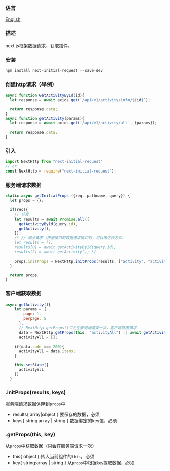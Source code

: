 ### 语言
[English](https://github.com/kszitt/next-initial-request/blob/master/README_EN.md)

### 描述
next.js框架数据请求、获取插件。  

### 安装
``` javascript
npm install next-initial-request --save-dev
```

### 创建http请求（举例）  
``` javascript
async function GetActivityById(id){
  let response = await axios.get(`/api/v1/activity/info/${id}`);

  return response.data;
}
async function getActivity(params){
  let response = await axios.get(`/api/v1/activity/all`, {params});

  return response.data;
}
```
### 引入
``` javascript
import NextHttp from "next-initial-request"
// or
const NextHttp = require("next-initial-request");
```
### 服务端请求数据
``` javascript
static async getInitialProps ({req, pathname, query}) {
  let props = {};

  if(req){
    // 并发
    let results = await Promise.all([
      getActivityById(query.id),
      getActivity(),
    ]);
    /* // 同步请求（根据接口的数据请求接口时，可以用这种方式）
    let results = [];
    results[0] = await getActivityById(query.id);
    results[2] = await getActivity(); */

    props.initProps = NextHttp.initProps(results, ["activity", "activityAll"]);
  }

  return props;
}
```
### 客户端获取数据
``` javascript
async getActivity(){
    let params = {
        page: 1,
        perpage: 5
      },
      // NextHttp.getProps()只会在服务端渲染一次，客户端直接请求
      data = NextHttp.getProps(this, "activityAll") || await getActivity(params),
      activityAll = [];

    if(data.code === 200){
      activityAll = data.items;
    }

    this.setState({
      activityAll
    })
  }
```
### .initProps(results, keys)  
服务端请求数据保存到`props`中  
- results{ array|object } 要保存的数据，必须
- keys{ string:array | string } 数据绑定的key值，必须
### .getProps(this, key)  
从`props`中获取数据（只会在服务端请求一次）
- this{ object } 传入当前组件的`this`，必须
- key{ string:array | string } 从`props`中根据`key`提取数据，必须
